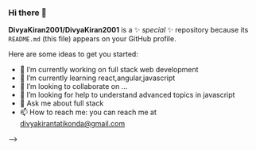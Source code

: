 ### Hi there 👋


**DivyaKiran2001/DivyaKiran2001** is a ✨ _special_ ✨ repository because its `README.md` (this file) appears on your GitHub profile.

Here are some ideas to get you started:

- 🔭 I’m currently working on full stack web development
- 🌱 I’m currently learning react,angular,javascript
- 👯 I’m looking to collaborate on ...
- 🤔 I’m looking for help to understand advanced topics in javascript
- 💬 Ask me about full stack
- 📫 How to reach me: you can reach me at divyakirantatikonda@gmail.com

-->
